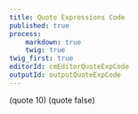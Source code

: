 ```yaml
---
title: Quote Expressions Code
published: true
process:
    markdown: true
    twig: true
twig_first: true
editorId: cmEditorQuoteExpCode
outputId: outputQuoteExpCode
---
```

(quote 10)
(quote false)